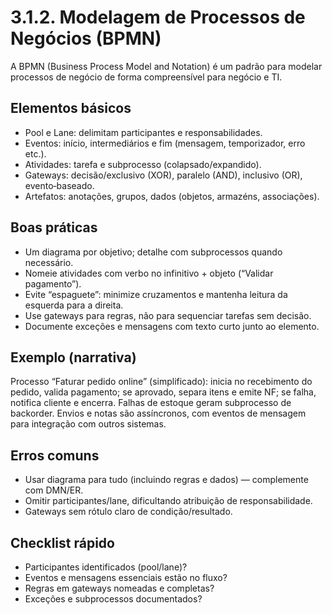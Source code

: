 # 3.1.2. Modelagem de Processos de Negócios (BPMN)

A BPMN (Business Process Model and Notation) é um padrão para modelar processos de negócio de forma compreensível para negócio e TI.

## Elementos básicos

- Pool e Lane: delimitam participantes e responsabilidades.
- Eventos: início, intermediários e fim (mensagem, temporizador, erro etc.).
- Atividades: tarefa e subprocesso (colapsado/expandido).
- Gateways: decisão/exclusivo (XOR), paralelo (AND), inclusivo (OR), evento‑baseado.
- Artefatos: anotações, grupos, dados (objetos, armazéns, associações).

## Boas práticas

- Um diagrama por objetivo; detalhe com subprocessos quando necessário.
- Nomeie atividades com verbo no infinitivo + objeto (“Validar pagamento”).
- Evite “espaguete”: minimize cruzamentos e mantenha leitura da esquerda para a direita.
- Use gateways para regras, não para sequenciar tarefas sem decisão.
- Documente exceções e mensagens com texto curto junto ao elemento.

## Exemplo (narrativa)

Processo “Faturar pedido online” (simplificado): inicia no recebimento do pedido, valida pagamento; se aprovado, separa itens e emite NF; se falha, notifica cliente e encerra. Falhas de estoque geram subprocesso de backorder. Envios e notas são assíncronos, com eventos de mensagem para integração com outros sistemas.

## Erros comuns

- Usar diagrama para tudo (incluindo regras e dados) — complemente com DMN/ER.
- Omitir participantes/lane, dificultando atribuição de responsabilidade.
- Gateways sem rótulo claro de condição/resultado.

## Checklist rápido

- Participantes identificados (pool/lane)?
- Eventos e mensagens essenciais estão no fluxo?
- Regras em gateways nomeadas e completas?
- Exceções e subprocessos documentados?
